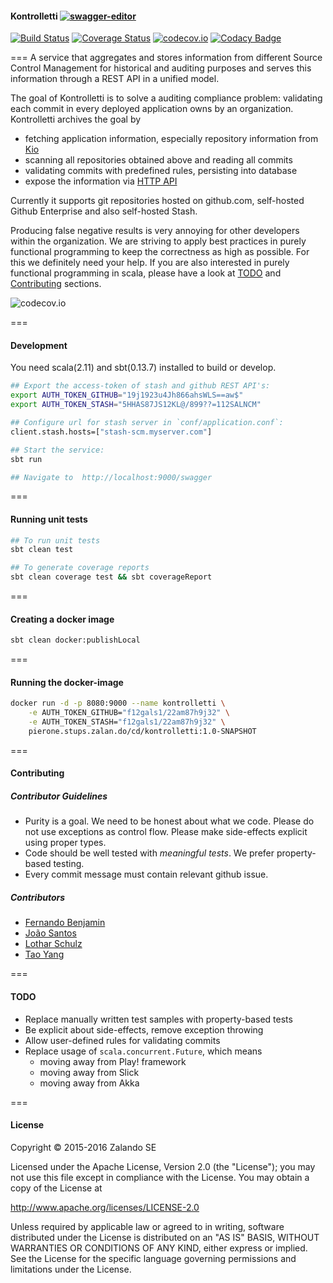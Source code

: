 #### Kontrolletti       [![swagger-editor](https://img.shields.io/badge/swagger-editor-brightgreen.svg)](http://editor.swagger.io/#/?import=https://raw.githubusercontent.com/zalando/kontrolletti/develop/kontrolletti.yaml#/)
[![Build Status](https://travis-ci.org/zalando/kontrolletti.svg?branch=develop)](https://travis-ci.org/zalando/kontrolletti) [![Coverage Status](https://coveralls.io/repos/zalando/kontrolletti/badge.svg?branch=develop)](https://coveralls.io/r/zalando/kontrolletti?branch=develop) [![codecov.io](http://codecov.io/github/zalando/kontrolletti/coverage.svg?branch=develop)](http://codecov.io/github/zalando/kontrolletti?branch=develop) [![Codacy Badge](https://www.codacy.com/project/badge/c56048c9306d4fda9881577ae38b3beb)](https://www.codacy.com/app/benibadboy/kontrolletti)

===
A service that aggregates and stores information from different Source Control Management for historical and auditing purposes and serves this information through a REST API in a unified model.

The goal of Kontrolletti is to solve a auditing compliance problem: validating each commit in every deployed application owns by an organization.
Kontrolletti archives the goal by
* fetching application information, especially repository information from [Kio](https://github.com/zalando-stups/kio)
* scanning all repositories obtained above and reading all commits
* validating commits with predefined rules, persisting into database
* expose the information via [HTTP API](http://editor.swagger.io/#/?import=https://raw.githubusercontent.com/zalando/kontrolletti/develop/kontrolletti.yaml)

Currently it supports git repositories hosted on github.com, self-hosted Github Enterprise and also self-hosted Stash.

Producing false negative results is very annoying for other developers within the organization. We are striving to apply best practices in purely functional programming to keep the correctness as high as possible. For this we definitely need your help. If you are also interested in purely functional programming in scala, please have a look at [TODO](#todo) and [Contributing](#contributing) sections.

![codecov.io](http://codecov.io/github/zalando/kontrolletti/branch.svg?branch=develop)


===
#### Development
You need scala(2.11) and sbt(0.13.7) installed to build or develop.
```sh
## Export the access-token of stash and github REST API's:
export AUTH_TOKEN_GITHUB="19j1923u4Jh866ahsWLS==aw$"
export AUTH_TOKEN_STASH="5HHAS87JS12KL@/899??=112SALNCM"

## Configure url for stash server in `conf/application.conf`:
client.stash.hosts=["stash-scm.myserver.com"]

## Start the service:
sbt run

## Navigate to  http://localhost:9000/swagger
```

===
#### Running unit tests
```sh
## To run unit tests
sbt clean test

## To generate coverage reports
sbt clean coverage test && sbt coverageReport
```
===
#### Creating a docker image
```sh
sbt clean docker:publishLocal
```
===
#### Running the docker-image
```sh
docker run -d -p 8080:9000 --name kontrolletti \
    -e AUTH_TOKEN_GITHUB="f12gals1/22am87h9j32" \
    -e AUTH_TOKEN_STASH="f12gals1/22am87h9j32" \
    pierone.stups.zalan.do/cd/kontrolletti:1.0-SNAPSHOT
```


===
#### Contributing

##### Contributor Guidelines
* Purity is a goal. We need to be honest about what we code. Please do not use exceptions as control flow. Please make side-effects explicit using proper types.
* Code should be well tested with _meaningful tests_. We prefer property-based testing.
* Every commit message must contain relevant github issue.

##### Contributors
* [Fernando Benjamin](https://github.com/kanuku)
* [João Santos](https://github.com/jmcs)
* [Lothar Schulz](https://github.com/lotharschulz)
* [Tao Yang](https://github.com/taojang)


===
#### TODO
* Replace manually written test samples with property-based tests
* Be explicit about side-effects, remove exception throwing
* Allow user-defined rules for validating commits
* Replace usage of ```scala.concurrent.Future```, which means
  * moving away from Play! framework
  * moving away from Slick
  * moving away from Akka


===
#### License


Copyright © 2015-2016 Zalando SE

Licensed under the Apache License, Version 2.0 (the "License");
you may not use this file except in compliance with the License.
You may obtain a copy of the License at

http://www.apache.org/licenses/LICENSE-2.0

Unless required by applicable law or agreed to in writing, software
distributed under the License is distributed on an "AS IS" BASIS,
WITHOUT WARRANTIES OR CONDITIONS OF ANY KIND, either express or implied.
See the License for the specific language governing permissions and
limitations under the License.

